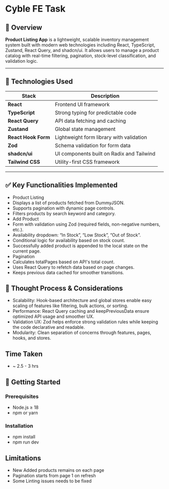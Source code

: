 # Cyble FE Task

## 📌 Overview

**Product Listing App** is a lightweight, scalable inventory management system built with modern web technologies including React, TypeScript, Zustand, React Query, and shadcn/ui. It allows users to manage a product catalog with real-time filtering, pagination, stock-level classification, and validation logic.

---

## 🔧 Technologies Used

| Stack             | Description                                  |
|------------------|----------------------------------------------|
| **React**         | Frontend UI framework                        |
| **TypeScript**    | Strong typing for predictable code           |
| **React Query**   | API data fetching and caching                |
| **Zustand**       | Global state management                      |
| **React Hook Form** | Lightweight form library with validation  |
| **Zod**           | Schema validation for form data              |
| **shadcn/ui**     | UI components built on Radix and Tailwind    |
| **Tailwind CSS**  | Utility-first CSS framework                  |

---

## ✅ Key Functionalities Implemented
- Product Listing
- Displays a list of products fetched from DummyJSON.
- Supports pagination with dynamic page controls.
- Filters products by search keyword and category.
- Add Product
- Form with validation using Zod (required fields, non-negative numbers, etc.).
- Availability dropdown: “In Stock”, “Low Stock”, “Out of Stock”.
- Conditional logic for availability based on stock count.
- Successfully added product is appended to the local state on the current page.
- Pagination
- Calculates totalPages based on API's total count.
- Uses React Query to refetch data based on page changes.
- Keeps previous data cached for smoother transitions.

## 🧠 Thought Process & Considerations
- Scalability: Hook-based architecture and global stores enable easy scaling of features like filtering, bulk actions, or sorting.
- Performance: React Query caching and keepPreviousData ensure optimized API usage and smoother UX.
- Validation UX: Zod helps enforce strong validation rules while keeping the code declarative and readable.
- Modularity: Clean separation of concerns through features, pages, hooks, and stores.

## Time Taken 
- ~ 2.5 - 3 hrs


## 🚀 Getting Started

### Prerequisites

- Node.js ≥ 18
- npm or yarn

### Installation
- npm install
- npm run dev

## Limitations
- New Added products remains on each page
- Pagination starts from page 1 on refresh
- Some Linting issues needs to be fixed